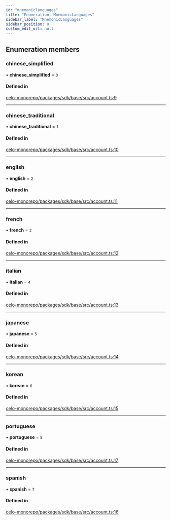 ```yaml
---
id: "mnemoniclanguages"
title: "Enumeration: MnemonicLanguages"
sidebar_label: "MnemonicLanguages"
sidebar_position: 0
custom_edit_url: null
---
```


## Enumeration members

### chinese\_simplified

• **chinese\_simplified** = `0`

#### Defined in

[celo-monorepo/packages/sdk/base/src/account.ts:9](https://github.com/celo-org/celo-monorepo/tree/master/account.ts#L9)

___

### chinese\_traditional

• **chinese\_traditional** = `1`

#### Defined in

[celo-monorepo/packages/sdk/base/src/account.ts:10](https://github.com/celo-org/celo-monorepo/tree/master/account.ts#L10)

___

### english

• **english** = `2`

#### Defined in

[celo-monorepo/packages/sdk/base/src/account.ts:11](https://github.com/celo-org/celo-monorepo/tree/master/account.ts#L11)

___

### french

• **french** = `3`

#### Defined in

[celo-monorepo/packages/sdk/base/src/account.ts:12](https://github.com/celo-org/celo-monorepo/tree/master/account.ts#L12)

___

### italian

• **italian** = `4`

#### Defined in

[celo-monorepo/packages/sdk/base/src/account.ts:13](https://github.com/celo-org/celo-monorepo/tree/master/account.ts#L13)

___

### japanese

• **japanese** = `5`

#### Defined in

[celo-monorepo/packages/sdk/base/src/account.ts:14](https://github.com/celo-org/celo-monorepo/tree/master/account.ts#L14)

___

### korean

• **korean** = `6`

#### Defined in

[celo-monorepo/packages/sdk/base/src/account.ts:15](https://github.com/celo-org/celo-monorepo/tree/master/account.ts#L15)

___

### portuguese

• **portuguese** = `8`

#### Defined in

[celo-monorepo/packages/sdk/base/src/account.ts:17](https://github.com/celo-org/celo-monorepo/tree/master/account.ts#L17)

___

### spanish

• **spanish** = `7`

#### Defined in

[celo-monorepo/packages/sdk/base/src/account.ts:16](https://github.com/celo-org/celo-monorepo/tree/master/account.ts#L16)
